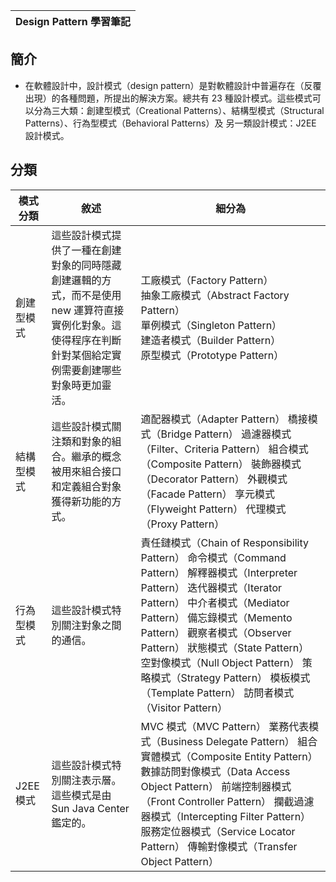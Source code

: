 
|Design Pattern 學習筆記 |
| ------ |
## 簡介
- 在軟體設計中，設計模式（design pattern）是對軟體設計中普遍存在（反覆出現）的各種問題，所提出的解決方案。總共有 23 種設計模式。這些模式可以分為三大類：創建型模式（Creational Patterns）、結構型模式（Structural Patterns）、行為型模式（Behavioral Patterns）及 另一類設計模式：J2EE 設計模式。
## 分類
| 模式分類 | 敘述 | 細分為 |
| ------ | ------ | ------ |
| 創建型模式 | 這些設計模式提供了一種在創建對象的同時隱藏創建邏輯的方式，而不是使用 new 運算符直接實例化對象。這使得程序在判斷針對某個給定實例需要創建哪些對象時更加靈活。 |工廠模式（Factory Pattern）<br>抽象工廠模式（Abstract Factory Pattern）<br>單例模式（Singleton Pattern）<br>建造者模式（Builder Pattern）<br>原型模式（Prototype Pattern） |
| 結構型模式 | 這些設計模式關注類和對象的組合。繼承的概念被用來組合接口和定義組合對象獲得新功能的方式。 | 適配器模式（Adapter Pattern）  橋接模式（Bridge Pattern）  過濾器模式（Filter、Criteria Pattern）  組合模式（Composite Pattern）  裝飾器模式（Decorator Pattern）  外觀模式（Facade Pattern）  享元模式（Flyweight Pattern）  代理模式（Proxy Pattern） |
| 行為型模式 | 這些設計模式特別關注對象之間的通信。 | 責任鏈模式（Chain of Responsibility Pattern）  命令模式（Command Pattern）  解釋器模式（Interpreter Pattern）  迭代器模式（Iterator Pattern）  中介者模式（Mediator Pattern）  備忘錄模式（Memento Pattern）  觀察者模式（Observer Pattern）  狀態模式（State Pattern）  空對像模式（Null Object Pattern）  策略模式（Strategy Pattern）  模板模式（Template Pattern）  訪問者模式（Visitor Pattern） |
| J2EE 模式 | 這些設計模式特別關注表示層。這些模式是由 Sun Java Center 鑑定的。 | MVC 模式（MVC Pattern）  業務代表模式（Business Delegate Pattern）  組合實體模式（Composite Entity Pattern）  數據訪問對像模式（Data Access Object Pattern）  前端控制器模式（Front Controller Pattern）  攔截過濾器模式（Intercepting Filter Pattern） 服務定位器模式（Service Locator Pattern）  傳輸對像模式（Transfer Object Pattern） |  
